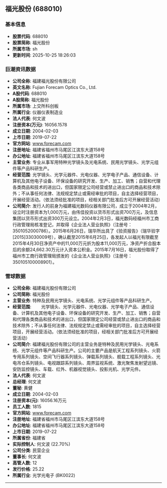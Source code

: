 ## 福光股份 (688010)

### 基本信息

- **股票代码**: 688010
- **股票简称**: 福光股份
- **所属市场**: sh
- **更新时间**: 2025-10-25 18:26:03

### 巨潮资讯数据

- **公司全称**: 福建福光股份有限公司
- **英文名称**: Fujian Forecam Optics Co., Ltd.
- **A股代码**: 688010
- **A股简称**: 福光股份
- **所属市场**: 上交所科创板
- **所属行业**: 仪器仪表制造业
- **法人代表**: 何文波
- **注册资本(万元)**: 16056.1578
- **成立日期**: 2004-02-03
- **上市日期**: 2019-07-22
- **官方网站**: www.forecam.com
- **注册地址**: 福建省福州市马尾区江滨东大道158号
- **办公地址**: 福建省福州市马尾区江滨东大道158号
- **主营业务**: 专业从事军用特种光学镜头及光电系统、民用光学镜头、光学元组件等产品科研生产。
- **经营范围**: 光学镜头、光学元器件、光电仪器、光学电子产品、通信设备、计算机及其他电子设备、环保设备的研究开发、生产、加工、销售；自营和代理各类商品和技术的进出口，但国家限定公司经营或禁止进出口的商品和技术除外；不从事任何法律、法规规定禁止或需经审批的项目，自主选择经营项目，开展经营活动。（依法须经批准的项目，经相关部门批准后方可开展经营活动）
- **公司简介**: 发行人的前身为福建福光数码仪器有限公司，成立于2004年2月，设立时注册资本为1,000万元，由伟佳投资以货币形式出资700万元，及信息集团以货币形式出资300万元设立。2004年2月3日，福光数码经福州市工商行政管理局核准登记，并取得《企业法人营业执照》（注册号：3501052000786）。2015年6月26日，瑞华所出具了《验资报告》（瑞华验字[2015]33030009号），确认截至2015年6月25日，各发起人以福光有限截至2015年4月30日净资产中的11,000万元折为股本11,000万元，净资产折合股本后的余额24,662.30万元计入资本公积金。2015年7月16日，福光股份取得了福州市工商行政管理局颁发的《企业法人营业执照》（注册号：350105100008901）。

### 雪球数据

- **公司全称**: 福建福光股份有限公司
- **公司简称**: 福光股份
- **主营业务**: 特种及民用光学镜头、光电系统、光学元组件等产品科研生产。
- **经营范围**: 　　光学镜头、光学元器件、光电仪器、光学电子产品、通信设备、计算机及其他电子设备、环保设备的研究开发、生产、加工、销售；自营和代理各类商品和技术的进出口，但国家限定公司经营或禁止进出口的商品和技术除外；不从事任何法律、法规规定禁止或需经审批的项目，自主选择经营项目，开展经营活动。（依法须经批准的项目，经相关部门批准后方可开展经营活动）
- **公司简介**: 福建福光股份有限公司的主营业务是特种及民用光学镜头、光电系统、光学元组件等产品科研生产。公司的主要产品是航天工程系列镜头、火箭专用系列镜头、空间飞行器系列镜头、弹载系列镜头、舰载工程系列镜头、光电吊仓系列镜头、电视跟踪系列镜头、周界监视系统、激光聚焦发射望远镜、安防监控镜头、车载、红外、机器视觉镜头、投影光机、光学元件。
- **法人代表**: 何文波
- **总经理**: 何文波
- **董秘**: 黄健
- **成立日期**: 2004-02-03
- **注册资本(元)**: 16056.16万元
- **员工人数**: 1815
- **官方网站**: www.forecam.com
- **注册地址**: 福建省福州市马尾区江滨东大道158号
- **办公地址**: 福建省福州市马尾区江滨东大道158号
- **上市日期**: 2019-07-22
- **所属省份**: 福建省
- **实际控制人**: 何文波 (22.70%)
- **公司分类**: 民营企业
- **董事长**: 何文波
- **高管人数**: 12
- **发行价格**: 25.22
- **所属行业**: 光学光电子 (BK0022)

---